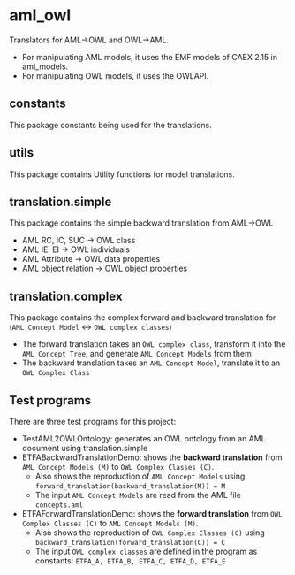 # aml_owl

Translators for AML->OWL and OWL->AML.

* For manipulating AML models, it uses the EMF models of CAEX 2.15 in aml_models.
* For manipulating OWL models, it uses the OWLAPI.

## constants

This package constants being used for the translations.

## utils

This package contains Utility functions for model translations.

## translation.simple

This package contains the simple backward translation from AML->OWL
* AML RC, IC, SUC -> OWL class
* AML IE, EI -> OWL individuals
* AML Attribute -> OWL data properties
* AML object relation -> OWL object properties

## translation.complex

This package contains the complex forward and backward translation for (`AML Concept Model` <-> `OWL complex classes`)

* The forward translation takes an `OWL complex class`, transform it into the `AML Concept Tree`, and generate `AML Concept Models` from them
* The backward translation takes an `AML Concept Model`, translate it to an `OWL Complex Class`

## Test programs

There are three test programs for this project:

* TestAML2OWLOntology: generates an OWL ontology from an AML document using translation.simple
* ETFABackwardTranslationDemo: shows the **backward translation** from `AML Concept Models (M)` to `OWL Complex Classes (C)`. 
	* Also shows the reproduction of `AML Concept Models` using `forward_translation(backward_translation(M)) = M`
	* The input `AML Concept Models` are read from the AML file `concepts.aml` 
* ETFAForwardTranslationDemo: shows the **forward translation** from `OWL Complex Classes (C)` to `AML Concept Models (M)`.  
	* Also shows the reproduction of `OWL Complex Classes (C)` using `backward_translation(forward_translation(C)) = C`
	* The input `OWL complex classes` are defined in the program as constants: `ETFA_A, ETFA_B, ETFA_C, ETFA_D, ETFA_E`
	


 